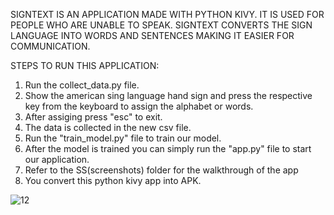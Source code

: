 SIGNTEXT IS AN APPLICATION MADE WITH PYTHON KIVY. IT IS USED FOR PEOPLE WHO ARE UNABLE TO SPEAK. SIGNTEXT CONVERTS THE SIGN LANGUAGE INTO WORDS AND SENTENCES MAKING IT EASIER FOR COMMUNICATION.


STEPS TO RUN THIS APPLICATION:
1. Run the collect_data.py file.
2. Show the american sing language hand sign and press the respective key from the keyboard to assign the alphabet or words.
3. After assiging press "esc" to exit.
4. The data is collected in the new csv file.
5. Run the "train_model.py" file to train our model.
6. After the model is trained you can simply run the "app.py" file to start our application.
7. Refer to the SS(screenshots) folder for the walkthrough of the app
8. You convert this python kivy app into APK.

![12](https://github.com/user-attachments/assets/77080853-1f04-45b1-a676-73bfbec23f26)

